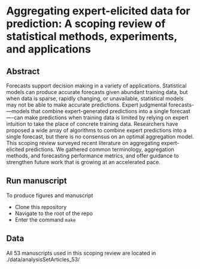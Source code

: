 # Aggregating expert-elicited data for prediction: A scoping review of statistical methods, experiments, and applications

## Abstract
Forecasts support decision making in a variety of applications. Statistical models can produce accurate forecasts given abundant training data, but when data is sparse, rapidly changing, or unavailable, statistical models may not be able to make accurate predictions. Expert judgmental forecasts-—models that combine expert-generated predictions into a single forecast—-can make predictions when training data is limited by relying on expert intuition to take the place of concrete training data. Researchers have proposed a wide array of algorithms to combine expert predictions into a single forecast, but there is no consensus on an optimal aggregation model. This scoping review surveyed recent literature on aggregating expert-elicited predictions. We gathered common terminology, aggregation methods, and forecasting performance metrics, and offer guidance to strengthen future work that is growing at an accelerated pace.

## Run manuscript
To produce figures and manuscript
* Clone this repository
* Navigate to the root of the repo
* Enter the command `make`

## Data
All 53 manuscripts used in this scoping review are located in ./data/analysisSetArticles_53/ 
